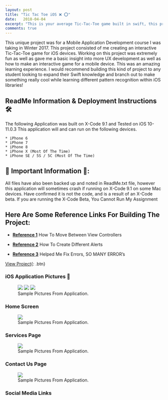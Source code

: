 ```yaml
---
layout: post
title: "Tic Tac Toe iOS ❌ ⭕️"
date:   2018-04-04
excerpt: "This is your average Tic-Tac-Toe game built in swift, this project was built as part of a in class for a mobile development course. I found this to be a great learning experience on patterns and how to get Swift code to recognize them"
comments: true
---
```


This unique project was for a Mobile Application Development course I was taking in Winter 2017. This project consisted of me creating an interactive Tic-Tac-Toe game for iOS devices. Working on this project was extremely fun as well as gave me a basic insight into more UX development as well as how to make an interactive game for a mobile device. This was an amazing learning experience. I would recommend building this kind of project to any student looking to expand their Swift knowledge and branch out to make something really cool while learning different pattern recognition within iOS libraries!

## ReadMe Information & Deployment Instructions 🛠

The following Application was built on X-Code 9.1 and Tested on iOS 10-11.0.3
This application will and can run on the following devices.

	* iPhone 6
	* iPhone 7
	* iPhone 8
	* iPhone X (Most Of The Time)
	* iPhone SE / 5S / 5C (Most Of The Time)

## 🔌 Important Information 🔌:
All files have also been backed up and noted in ReadMe.txt file, however this application will sometimes crash if running on X-Code 9.1 on some Mac devices. Have confirmed it is not the code, and is a result of an X-Code beta. If you are running the X-Code Beta, You Cannot Run My Assignment

## Here Are Some Reference Links For Building The Project:

* <a href="https://appsandbiscuits.com/move-between-view-controllers-with-segues-ios-9-7e231159e8f4"><b>Reference 1</b></a> How To Move Between View Controllers

* <a href="https://www.youtube.com/watch?v=lDMV8Um_8n8"><b>Reference 2</b></a> How To Create Different Alerts

* <a href="https://teamtreehouse.com/community/thread-1-signal-sigabrt-at-the-end
"><b>Reference 3</b></a> Helped Me Fix Errors, SO MANY ERROR’s

[View Project](https://github.com/ImranJuma/TicTacToeiOS){: .btn}

### iOS Application Pictures 📸

<figure class="third">
	<img src="http://placehold.it/600x300.jpg">
	<img src="http://placehold.it/600x300.jpg">
	<img src="http://placehold.it/600x300.jpg">
  <figcaption>Sample Pictures From Application.</figcaption>
</figure>

### Home Screen

<figure class="third">
	<img src="http://placehold.it/600x300.jpg">
  <figcaption>Sample Pictures From Application.</figcaption>
</figure>

### Services Page

<figure class="third">
	<img src="http://placehold.it/600x300.jpg">
  <figcaption>Sample Pictures From Application.</figcaption>
</figure>

### Contact Us Page

<figure class="third">
	<img src="http://placehold.it/600x300.jpg">
  <figcaption>Sample Pictures From Application.</figcaption>
</figure>

### Social Media Links
